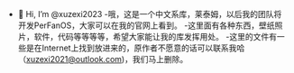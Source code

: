 - 👋 Hi, I’m @xuzexi2023
-哦，这是一个中文系库，莱泰姆，以后我的团队将开发PerFanOS，大家可以在我的官网上看到。
-这里面有各种东西，壁纸照片，软件，代码等等等等，希望大家能让我的库发挥用处。
-这里的文件有一些是在Internet上找到放进来的，原作者不愿意的话可以联系我哈（xuzexi2021@outlook.com)，我们马上删除。

<!---
xuzexi2023/xuzexi2023 is a ✨ special ✨ repository because its `README.md` (this file) appears on your GitHub profile.
You can click the Preview link to take a look at your changes.
--->
